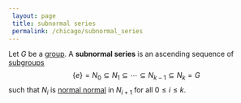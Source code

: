 ```yaml
---
 layout: page
 title: subnormal series
 permalink: /chicago/subnormal_series
---
```

Let $G$ be a [group](https://mathgloss.github.io/MathGloss/group). A **subnormal series** is an ascending sequence of [subgroups](https://mathgloss.github.io/MathGloss/subgroup) $$\{e\} = N_0\subseteq N_1\subseteq \cdots\subseteq N_{k-1} \subseteq N_k = G$$ such that $N_i$ is [normal normal](https://mathgloss.github.io/MathGloss/normal_#########normal) in $N_{i+1}$ for all $0\leq i\leq k$.

